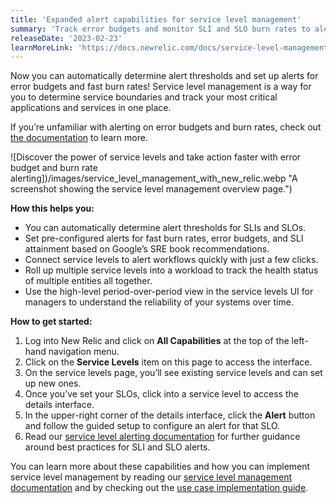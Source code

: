 ```yaml
---
title: 'Expanded alert capabilities for service level management'
summary: 'Track error budgets and monitor SLI and SLO burn rates to alert on performance issues before they affect your customers.'
releaseDate: '2023-02-23'
learnMoreLink: 'https://docs.newrelic.com/docs/service-level-management/alerts-slm/'
---
```


Now you can automatically determine alert thresholds and set up alerts for error budgets and fast burn rates! Service level management is a way for you to determine service boundaries and track your most critical applications and services in one place.

If you’re unfamiliar with alerting on error budgets and burn rates, check out [the documentation](https://docs.newrelic.com/docs/service-level-management/alerts-slm/) to learn more.

![Discover the power of service levels and take action faster with error budget and burn rate alerting])/images/service_level_management_with_new_relic.webp "A screenshot showing the service level management overview page.")

**How this helps you:**

- You can automatically determine alert thresholds for SLIs and SLOs.
- Set pre-configured alerts for fast burn rates, error budgets, and SLI attainment based on Google’s SRE book recommendations.
- Connect service levels to alert workflows quickly with just a few clicks.
- Roll up multiple service levels into a workload to track the health status of multiple entities all together.
- Use the high-level period-over-period view in the service levels UI for managers to understand the reliability of your systems over time.

**How to get started:**

1. Log into New Relic and click on **All Capabilities** at the top of the left-hand navigation menu.
2. Click on the **Service Levels** item on this page to access the interface.
3. On the service levels page, you’ll see existing service levels and can set up new ones.
4. Once you’ve set your SLOs, click into a service level to access the details interface.
5. In the upper-right corner of the details interface, click the **Alert** button and follow the guided setup to configure an alert for that SLO.
6. Read our [service level alerting documentation](https://docs.newrelic.com/docs/service-level-management/alerts-slm/) for further guidance around best practices for SLI and SLO alerts.

You can learn more about these capabilities and how you can implement service level management by reading our [service level management documentation](https://docs.newrelic.com/docs/service-level-management/intro-slm/) and by checking out the [use case implementation guide](https://docs.newrelic.com/docs/new-relic-solutions/observability-maturity/uptime-performance-reliability/optimize-slm-guide/).
